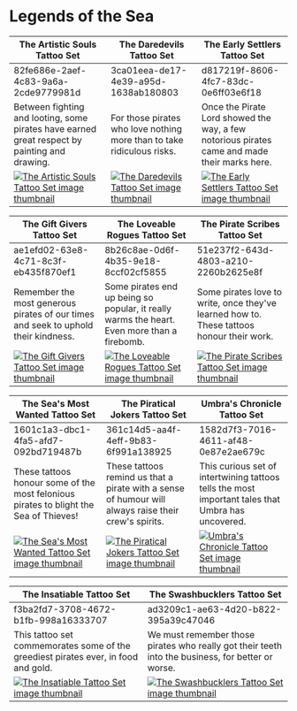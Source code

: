 # Legends of the Sea

| The Artistic Souls Tattoo Set | The Daredevils Tattoo Set | The Early Settlers Tattoo Set |
| ----------------------------- | ------------------------- | ----------------------------- |
| 82fe686e-2aef-4c83-9a6a-2cde9779981d | 3ca01eea-de17-4e39-a95d-1638ab180803 | d817219f-8606-4fc7-83dc-0e6ff03e6f18 |
| Between fighting and looting, some pirates have earned great respect by painting and drawing. | For those pirates who love nothing more than to take ridiculous risks. | Once the Pirate Lord showed the way, a few notorious pirates came and made their marks here. |
| [![The Artistic Souls Tattoo Set image thumbnail](https://seaofthieves.wiki.gg/images/d/d7/The_Artistic_Souls_Tattoo_Set.png)](https://seaofthieves.wiki.gg/wiki/The_Artistic_Souls_Tattoo_Set) | [![The Daredevils Tattoo Set image thumbnail](https://seaofthieves.wiki.gg/images/3/32/The_Daredevils_Tattoo_Set.png)](https://seaofthieves.wiki.gg/wiki/The_Daredevils_Tattoo_Set) | [![The Early Settlers Tattoo Set image thumbnail](https://seaofthieves.wiki.gg/images/1/1e/The_Early_Settlers_Tattoo_Set.png)](https://seaofthieves.wiki.gg/wiki/The_Early_Settlers_Tattoo_Set) |

| The Gift Givers Tattoo Set | The Loveable Rogues Tattoo Set | The Pirate Scribes Tattoo Set |
| -------------------------- | ------------------------------ | ----------------------------- |
| ae1efd02-63e8-4c71-8c3f-eb435f870ef1 | 8b26c8ae-0d6f-4b35-9e18-8ccf02cf5855 | 51e237f2-643d-4803-a210-2260b2625e8f |
| Remember the most generous pirates of our times and seek to uphold their kindness. | Some pirates end up being so popular, it really warms the heart. Even more than a firebomb. | Some pirates love to write, once they've learned how to. These tattoos honour their work. |
| [![The Gift Givers Tattoo Set image thumbnail](https://seaofthieves.wiki.gg/images/5/59/The_Gift_Givers_Tattoo_Set.png)](https://seaofthieves.wiki.gg/wiki/The_Gift_Givers_Tattoo_Set) | [![The Loveable Rogues Tattoo Set image thumbnail](https://seaofthieves.wiki.gg/images/8/8e/The_Loveable_Rogues_Tattoo_Set.png)](https://seaofthieves.wiki.gg/wiki/The_Loveable_Rogues_Tattoo_Set) | [![The Pirate Scribes Tattoo Set image thumbnail](https://seaofthieves.wiki.gg/images/0/08/The_Pirate_Scribes_Tattoo_Set.png)](https://seaofthieves.wiki.gg/wiki/The_Pirate_Scribes_Tattoo_Set) |

| The Sea's Most Wanted Tattoo Set | The Piratical Jokers Tattoo Set | Umbra's Chronicle Tattoo Set |
| -------------------------------- | ------------------------------- | ---------------------------- |
| 1601c1a3-dbc1-4fa5-afd7-092bd719487b | 361c14d5-aa4f-4eff-9b83-6f991a138925 | 1582d7f3-7016-4611-af48-0e87e2ae679c |
| These tattoos honour some of the most felonious pirates to blight the Sea of Thieves! | These tattoos remind us that a pirate with a sense of humour will always raise their crew's spirits. | This curious set of intertwining tattoos tells the most important tales that Umbra has uncovered. |
| [![The Sea's Most Wanted Tattoo Set image thumbnail](https://seaofthieves.wiki.gg/images/5/53/The_Sea%27s_Most_Wanted_Tattoo_Set.png)](https://seaofthieves.wiki.gg/wiki/The_Sea's_Most_Wanted_Tattoo_Set) | [![The Piratical Jokers Tattoo Set image thumbnail](https://seaofthieves.wiki.gg/images/7/7e/The_Piratical_Jokers_Tattoo_Set.png)](https://seaofthieves.wiki.gg/wiki/The_Piratical_Jokers_Tattoo_Set) | [![Umbra's Chronicle Tattoo Set image thumbnail](https://seaofthieves.wiki.gg/images/f/f4/Umbra%27s_Chronicle_Tattoo_Set.png)](https://seaofthieves.wiki.gg/wiki/Umbra's_Chronicle_Tattoo_Set) |

| The Insatiable Tattoo Set | The Swashbucklers Tattoo Set |
| ------------------------- | ---------------------------- |
| f3ba2fd7-3708-4672-b1fb-998a16333707 | ad3209c1-ae63-4d20-b822-395a39c47046 |
| This tattoo set commemorates some of the greediest pirates ever, in food and gold. | We must remember those pirates who really got their teeth into the business, for better or worse. |
| [![The Insatiable Tattoo Set image thumbnail](https://seaofthieves.wiki.gg/images/0/0b/The_Insatiable_Tattoo_Set.png)](https://seaofthieves.wiki.gg/wiki/The_Insatiable_Tattoo_Set) | [![The Swashbucklers Tattoo Set image thumbnail](https://seaofthieves.wiki.gg/images/f/fc/The_Swashbucklers_Tattoo_Set.png)](https://seaofthieves.wiki.gg/wiki/The_Swashbucklers_Tattoo_Set) |
